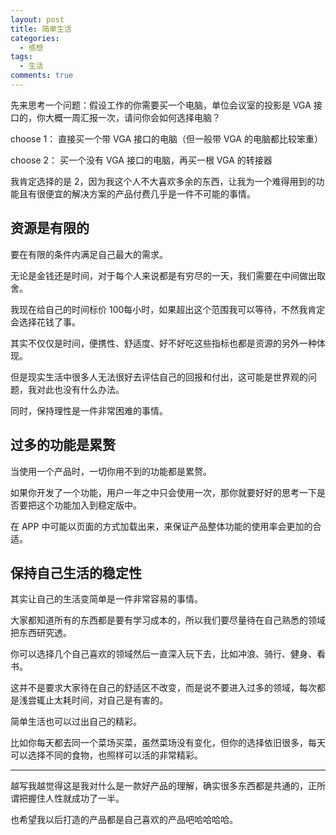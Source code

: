 ```yaml
---
layout: post
title: 简单生活
categories: 
  - 感想
tags:
  - 生活
comments: true
---
```


先来思考一个问题：假设工作的你需要买一个电脑，单位会议室的投影是 VGA 接口的，你大概一周汇报一次，请问你会如何选择电脑？

choose 1： 直接买一个带 VGA 接口的电脑（但一般带 VGA 的电脑都比较笨重）

choose 2： 买一个没有 VGA 接口的电脑，再买一根 VGA 的转接器


我肯定选择的是 2，因为我这个人不大喜欢多余的东西，让我为一个难得用到的功能且有很便宜的解决方案的产品付费几乎是一件不可能的事情。

## 资源是有限的

要在有限的条件内满足自己最大的需求。

无论是金钱还是时间，对于每个人来说都是有穷尽的一天，我们需要在中间做出取舍。

我现在给自己的时间标价 100每小时，如果超出这个范围我可以等待，不然我肯定会选择花钱了事。

其实不仅仅是时间，便携性、舒适度、好不好吃这些指标也都是资源的另外一种体现。

但是现实生活中很多人无法很好去评估自己的回报和付出，这可能是世界观的问题，我对此也没有什么办法。

同时，保持理性是一件非常困难的事情。

## 过多的功能是累赘

当使用一个产品时，一切你用不到的功能都是累赘。

如果你开发了一个功能，用户一年之中只会使用一次，那你就要好好的思考一下是否要把这个功能加入到稳定版中。

在 APP 中可能以页面的方式加载出来，来保证产品整体功能的使用率会更加的合适。

## 保持自己生活的稳定性

其实让自己的生活变简单是一件非常容易的事情。

大家都知道所有的东西都是要有学习成本的，所以我们要尽量待在自己熟悉的领域把东西研究透。

你可以选择几个自己喜欢的领域然后一直深入玩下去，比如冲浪、骑行、健身、看书。

这并不是要求大家待在自己的舒适区不改变，而是说不要进入过多的领域，每次都是浅尝辄止太耗时间，对自己是有害的。

简单生活也可以过出自己的精彩。

比如你每天都去同一个菜场买菜，虽然菜场没有变化，但你的选择依旧很多，每天可以选择不同的食物，也照样可以活的非常精彩。



---

越写我越觉得这是我对什么是一款好产品的理解，确实很多东西都是共通的，正所谓把握住人性就成功了一半。

也希望我以后打造的产品都是自己喜欢的产品吧哈哈哈哈。

